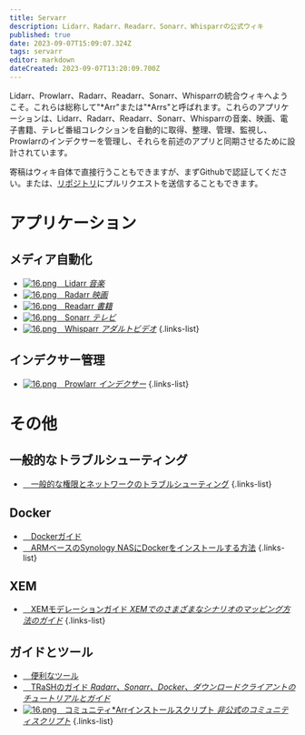 ```yaml
---
title: Servarr
description: Lidarr、Radarr、Readarr、Sonarr、Whisparrの公式ウィキ
published: true
date: 2023-09-07T15:09:07.324Z
tags: servarr
editor: markdown
dateCreated: 2023-09-07T13:20:09.700Z
---
```


Lidarr、Prowlarr、Radarr、Readarr、Sonarr、Whisparrの統合ウィキへようこそ。これらは総称して"\*Arr"または"\*Arrs"と呼ばれます。これらのアプリケーションは、Lidarr、Radarr、Readarr、Sonarr、Whisparrの音楽、映画、電子書籍、テレビ番組コレクションを自動的に取得、整理、管理、監視し、Prowlarrのインデクサーを管理し、それらを前述のアプリと同期させるために設計されています。

寄稿はウィキ自体で直接行うこともできますが、まずGithubで認証してください。または、[リポジトリ](https://github.com/Servarr/Wiki)にプルリクエストを送信することもできます。

# アプリケーション

## メディア自動化

- [![16.png](/assets/lidarr/logos/16.png)&emsp;Lidarr *音楽*](/lidarr)
- [![16.png](/assets/radarr/logos/16.png)&emsp;Radarr *映画*](/radarr)
- [![16.png](/assets/readarr/logos/16.png)&emsp;Readarr *書籍*](/readarr)
- [![16.png](/assets/sonarr/logos/16.png)&emsp;Sonarr *テレビ*](/sonarr)
- [![16.png](/assets/whisparr/logos/16.png)&emsp;Whisparr *アダルトビデオ*](/whisparr)
{.links-list}

## インデクサー管理

- [![16.png](/assets/prowlarr/logos/16.png)&emsp;Prowlarr *インデクサー*](/prowlarr)
{.links-list}

# その他

## 一般的なトラブルシューティング

- [<i class="far fa-life-ring"></i>&emsp;一般的な権限とネットワークのトラブルシューティング](/permissions-and-networking)
{.links-list}

## Docker

- [<i class="fab fa-docker"></i>&emsp;Dockerガイド](/docker-guide)
- [<i class="fas fa-box-open"></i>&emsp;ARMベースのSynology NASにDockerをインストールする方法](/docker-arm-synology)
{.links-list}

## XEM

- [<i class="fab fa-xing"></i>&emsp;XEMモデレーションガイド *XEMでのさまざまなシナリオのマッピング方法のガイド*](/sonarr/xem-guide)
{.links-list}

## ガイドとツール

- [<i class="fas fa-tools"></i>&emsp;便利なツール](/useful-tools)
- [<i class="fas fa-trash-alt"></i>&emsp;TRaSHのガイド *Radarr、Sonarr、Docker、ダウンロードクライアントのチュートリアルとガイド*](https://trash-guides.info/)
- [![16.png](/assets/servarr/servarr_dark_fav_16.png)&emsp;コミュニティ\*Arrインストールスクリプト *非公式のコミュニティスクリプト*](/install-script)
{.links-list}